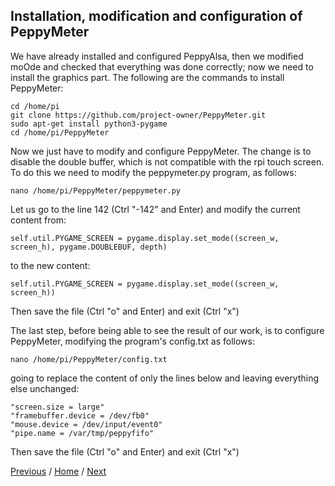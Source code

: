 ## Installation, modification and configuration of PeppyMeter
We have already installed and configured PeppyAlsa, then we modified moOde and checked that everything was done correctly; now we need to install the graphics part.
The following are the commands to install PeppyMeter:
```
cd /home/pi
git clone https://github.com/project-owner/PeppyMeter.git
sudo apt-get install python3-pygame
cd /home/pi/PeppyMeter
```
Now we just have to modify and configure PeppyMeter.
The change is to disable the double buffer, which is not compatible with the rpi touch screen.
To do this we need to modify the peppymeter.py program, as follows:
```
nano /home/pi/PeppyMeter/peppymeter.py
```
Let us go to the line 142 (Ctrl "-142" and Enter)
and modify the current content from:
```
self.util.PYGAME_SCREEN = pygame.display.set_mode((screen_w, screen_h), pygame.DOUBLEBUF, depth)
```
to the new content:
```
self.util.PYGAME_SCREEN = pygame.display.set_mode((screen_w, screen_h))
```
Then save the file (Ctrl "o" and Enter)
and exit (Ctrl "x")

The last step, before being able to see the result of our work, is to configure PeppyMeter, modifying the program's config.txt as follows:
```
nano /home/pi/PeppyMeter/config.txt
```
going to replace the content of only the lines below and leaving everything else unchanged:
```
"screen.size = large"
"framebuffer.device = /dev/fb0"
"mouse.device = /dev/input/event0"
"pipe.name = /var/tmp/peppyfifo"
```
Then save the file (Ctrl "o" and Enter)
and exit (Ctrl "x")

[Previous](https://github.com/FdeAlexa/PeppyMeter_and_moOde/blob/main/2_moOde.md) / [Home](https://github.com/FdeAlexa/PeppyMeter_and_moOde/blob/main/README.md) /  [Next](https://github.com/FdeAlexa/PeppyMeter_and_moOde/blob/main/4_Tests.md)
